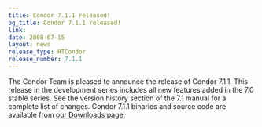 ```yaml
---
title: Condor 7.1.1 released!
og_title: Condor 7.1.1 released!
link: 
date: 2008-07-15
layout: news
release_type: HTCondor
release_number: 7.1.1
---
```


The Condor Team is pleased to announce the release of Condor 7.1.1. This release in the development series includes all new features added in the 7.0 stable series.  See the version history section of the 7.1 manual for a complete list of changes.  Condor 7.1.1 binaries and source code are available from  <a href="downloads/">our Downloads page.</a> 
